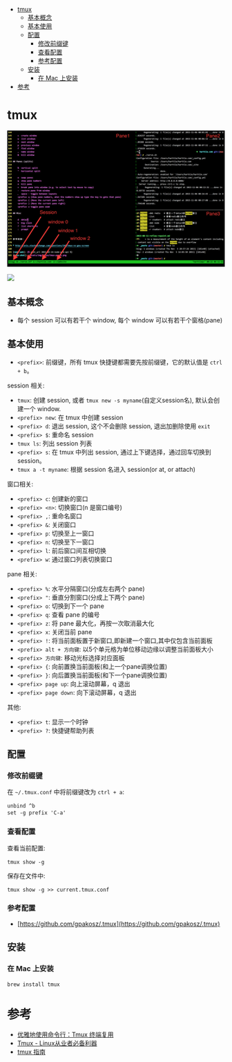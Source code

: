<!-- TOC depthFrom:1 depthTo:6 withLinks:1 updateOnSave:1 orderedList:0 -->

- [tmux](#tmux)
	- [基本概念](#基本概念)
	- [基本使用](#基本使用)
	- [配置](#配置)
		- [修改前缀键](#修改前缀键)
		- [查看配置](#查看配置)
		- [参考配置](#参考配置)
	- [安装](#安装)
		- [在 Mac 上安装](#在-mac-上安装)
- [参考](#参考)

<!-- /TOC -->


# tmux

![](pic/tmux01.png)

![](pic/tmux02.jpg)


## 基本概念

- 每个 session 可以有若干个 window, 每个 window 可以有若干个窗格(pane)




## 基本使用

- `<prefix>`: 前缀键，所有 tmux 快捷键都需要先按前缀键，它的默认值是 `ctrl + b`。

session 相关:

- `tmux`: 创建 session, 或者 `tmux new -s myname`(自定义session名), 默认会创建一个 window.
- `<prefix> new`: 在 tmux 中创建 session
- `<prefix> d`: 退出 session, 这个不会删除 session, 退出加删除使用 `exit`
- `<prefix> $`: 重命名 session
- `tmux ls`: 列出 session 列表
- `<prefix> s`: 在 tmux 中列出 session, 通过上下键选择，通过回车切换到 session。
- `tmux a -t myname`: 根据 session 名进入 session(or at, or attach)


窗口相关:

- `<prefix> c`: 创建新的窗口
- `<prefix> <n>`: 切换窗口(n 是窗口编号)
- `<prefix> ,`: 重命名窗口
- `<prefix> &`: 关闭窗口
- `<prefix> p`: 切换至上一窗口
- `<prefix> n`: 切换至下一窗口
- `<prefix> l`: 前后窗口间互相切换
- `<prefix> w`: 通过窗口列表切换窗口


pane 相关:

- `<prefix> %`: 水平分隔窗口(分成左右两个 pane)
- `<prefix> "`: 垂直分割窗口(分成上下两个 pane)
- `<prefix> o`: 切换到下一个 pane
- `<prefix> q`: 查看 pane 的编号
- `<prefix> z`: 将 pane 最大化，再按一次取消最大化
- `<prefix> x`: 关闭当前 pane
- `<prefix> !`: 将当前面板置于新窗口,即新建一个窗口,其中仅包含当前面板
- `<prefix> alt + 方向键`: 以5个单元格为单位移动边缘以调整当前面板大小
- `<prefix> 方向键`: 移动光标选择对应面板
- `<prefix> {`: 向前置换当前面板(和上一个pane调换位置)
- `<prefix> }`: 向后置换当前面板(和下一个pane调换位置)
- `<prefix> page up`: 向上滚动屏幕，q 退出
- `<prefix> page down`: 向下滚动屏幕，q 退出


其他:

- `<prefix> t`: 显示一个时钟
- `<prefix> ?`: 快捷键帮助列表



## 配置

### 修改前缀键

在 `~/.tmux.conf` 中将前缀键改为 `ctrl + a`:

```
unbind ^b
set -g prefix 'C-a'
```


### 查看配置

查看当前配置:

```
tmux show -g
```

保存在文件中:

```
tmux show -g >> current.tmux.conf
```


### 参考配置
- [https://github.com/gpakosz/.tmux](https://github.com/gpakosz/.tmux)



## 安装

### 在 Mac 上安装

```bash
brew install tmux
```





# 参考
- [优雅地使用命令行：Tmux 终端复用](http://harttle.land/2015/11/06/tmux-startup.html)
- [Tmux - Linux从业者必备利器](http://cenalulu.github.io/linux/tmux/)
- [tmux 指南](http://wdxtub.com/2016/03/30/tmux-guide/)
